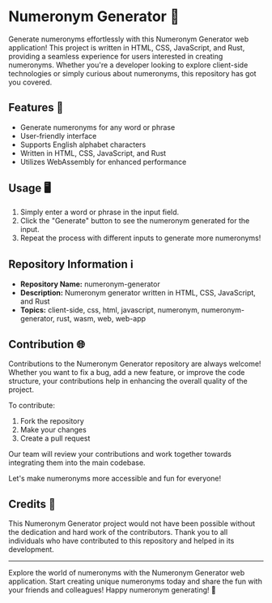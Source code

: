 
# Numeronym Generator 🚀

Generate numeronyms effortlessly with this Numeronym Generator web application! This project is written in HTML, CSS, JavaScript, and Rust, providing a seamless experience for users interested in creating numeronyms. Whether you're a developer looking to explore client-side technologies or simply curious about numeronyms, this repository has got you covered.

## Features 🌟

- Generate numeronyms for any word or phrase
- User-friendly interface
- Supports English alphabet characters
- Written in HTML, CSS, JavaScript, and Rust
- Utilizes WebAssembly for enhanced performance

## Usage 🖥️

1. Simply enter a word or phrase in the input field.
2. Click the "Generate" button to see the numeronym generated for the input.
3. Repeat the process with different inputs to generate more numeronyms!

## Repository Information ℹ️

- **Repository Name:** numeronym-generator
- **Description:** Numeronym generator written in HTML, CSS, JavaScript, and Rust
- **Topics:** client-side, css, html, javascript, numeronym, numeronym-generator, rust, wasm, web, web-app

## Contribution 🌐

Contributions to the Numeronym Generator repository are always welcome! Whether you want to fix a bug, add a new feature, or improve the code structure, your contributions help in enhancing the overall quality of the project.

To contribute:

1. Fork the repository
2. Make your changes
3. Create a pull request

Our team will review your contributions and work together towards integrating them into the main codebase.

Let's make numeronyms more accessible and fun for everyone!

## Credits 🙌

This Numeronym Generator project would not have been possible without the dedication and hard work of the contributors. Thank you to all individuals who have contributed to this repository and helped in its development.

---

Explore the world of numeronyms with the Numeronym Generator web application. Start creating unique numeronyms today and share the fun with your friends and colleagues! Happy numeronym generating! 🎉